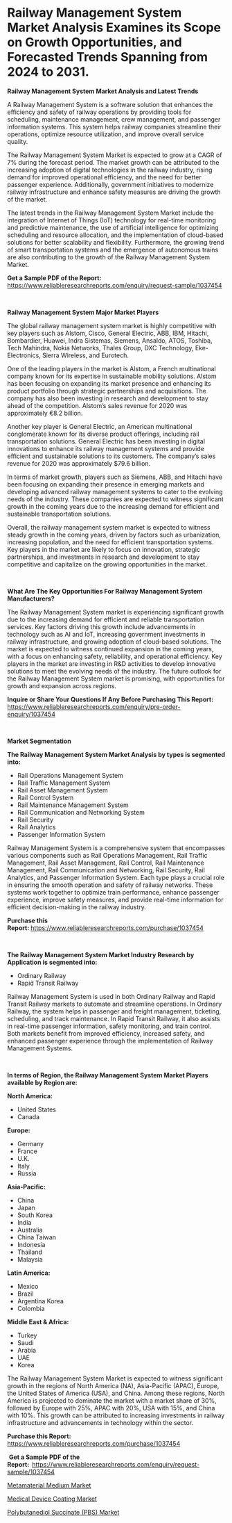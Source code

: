 <p><h1>Railway Management System Market Analysis Examines its Scope on Growth Opportunities, and Forecasted Trends Spanning from 2024 to 2031.</h1></p><p><strong>Railway Management System Market Analysis and Latest Trends</strong></p>
<p><p>A Railway Management System is a software solution that enhances the efficiency and safety of railway operations by providing tools for scheduling, maintenance management, crew management, and passenger information systems. This system helps railway companies streamline their operations, optimize resource utilization, and improve overall service quality.</p><p>The Railway Management System Market is expected to grow at a CAGR of 7% during the forecast period. The market growth can be attributed to the increasing adoption of digital technologies in the railway industry, rising demand for improved operational efficiency, and the need for better passenger experience. Additionally, government initiatives to modernize railway infrastructure and enhance safety measures are driving the growth of the market.</p><p>The latest trends in the Railway Management System Market include the integration of Internet of Things (IoT) technology for real-time monitoring and predictive maintenance, the use of artificial intelligence for optimizing scheduling and resource allocation, and the implementation of cloud-based solutions for better scalability and flexibility. Furthermore, the growing trend of smart transportation systems and the emergence of autonomous trains are also contributing to the growth of the Railway Management System Market.</p></p>
<p><strong>Get a Sample PDF of the Report:&nbsp;</strong> <a href="https://www.reliableresearchreports.com/enquiry/request-sample/1037454">https://www.reliableresearchreports.com/enquiry/request-sample/1037454</a></p>
<p>&nbsp;</p>
<p><strong>Railway Management System Major Market Players</strong></p>
<p><p>The global railway management system market is highly competitive with key players such as Alstom, Cisco, General Electric, ABB, IBM, Hitachi, Bombardier, Huawei, Indra Sistemas, Siemens, Ansaldo, ATOS, Toshiba, Tech Mahindra, Nokia Networks, Thales Group, DXC Technology, Eke-Electronics, Sierra Wireless, and Eurotech.</p><p>One of the leading players in the market is Alstom, a French multinational company known for its expertise in sustainable mobility solutions. Alstom has been focusing on expanding its market presence and enhancing its product portfolio through strategic partnerships and acquisitions. The company has also been investing in research and development to stay ahead of the competition. Alstom’s sales revenue for 2020 was approximately €8.2 billion.</p><p>Another key player is General Electric, an American multinational conglomerate known for its diverse product offerings, including rail transportation solutions. General Electric has been investing in digital innovations to enhance its railway management systems and provide efficient and sustainable solutions to its customers. The company’s sales revenue for 2020 was approximately $79.6 billion.</p><p>In terms of market growth, players such as Siemens, ABB, and Hitachi have been focusing on expanding their presence in emerging markets and developing advanced railway management systems to cater to the evolving needs of the industry. These companies are expected to witness significant growth in the coming years due to the increasing demand for efficient and sustainable transportation solutions.</p><p>Overall, the railway management system market is expected to witness steady growth in the coming years, driven by factors such as urbanization, increasing population, and the need for efficient transportation systems. Key players in the market are likely to focus on innovation, strategic partnerships, and investments in research and development to stay competitive and capitalize on the growing opportunities in the market.</p></p>
<p>&nbsp;</p>
<p><strong>What Are The Key Opportunities For Railway Management System Manufacturers?</strong></p>
<p><p>The Railway Management System market is experiencing significant growth due to the increasing demand for efficient and reliable transportation services. Key factors driving this growth include advancements in technology such as AI and IoT, increasing government investments in railway infrastructure, and growing adoption of cloud-based solutions. The market is expected to witness continued expansion in the coming years, with a focus on enhancing safety, reliability, and operational efficiency. Key players in the market are investing in R&D activities to develop innovative solutions to meet the evolving needs of the industry. The future outlook for the Railway Management System market is promising, with opportunities for growth and expansion across regions.</p></p>
<p><strong>Inquire or Share Your Questions If Any Before Purchasing This Report:</strong> <a href="https://www.reliableresearchreports.com/enquiry/pre-order-enquiry/1037454">https://www.reliableresearchreports.com/enquiry/pre-order-enquiry/1037454</a></p>
<p>&nbsp;</p>
<p><strong>Market Segmentation</strong></p>
<p><strong>The Railway Management System Market Analysis by types is segmented into:</strong></p>
<p><ul><li>Rail Operations Management System</li><li>Rail Traffic Management System</li><li>Rail Asset Management System</li><li>Rail Control System</li><li>Rail Maintenance Management System</li><li>Rail Communication and Networking System</li><li>Rail Security</li><li>Rail Analytics</li><li>Passenger Information System</li></ul></p>
<p><p>Railway Management System is a comprehensive system that encompasses various components such as Rail Operations Management, Rail Traffic Management, Rail Asset Management, Rail Control, Rail Maintenance Management, Rail Communication and Networking, Rail Security, Rail Analytics, and Passenger Information System. Each type plays a crucial role in ensuring the smooth operation and safety of railway networks. These systems work together to optimize train performance, enhance passenger experience, improve safety measures, and provide real-time information for efficient decision-making in the railway industry.</p></p>
<p><strong>Purchase this Report:&nbsp;</strong><a href="https://www.reliableresearchreports.com/purchase/1037454">https://www.reliableresearchreports.com/purchase/1037454</a></p>
<p>&nbsp;</p>
<p><strong>The Railway Management System Market Industry Research by Application is segmented into:</strong></p>
<p><ul><li>Ordinary Railway</li><li>Rapid Transit Railway</li></ul></p>
<p><p>Railway Management System is used in both Ordinary Railway and Rapid Transit Railway markets to automate and streamline operations. In Ordinary Railway, the system helps in passenger and freight management, ticketing, scheduling, and track maintenance. In Rapid Transit Railway, it also assists in real-time passenger information, safety monitoring, and train control. Both markets benefit from improved efficiency, increased safety, and enhanced passenger experience through the implementation of Railway Management Systems.</p></p>
<p>&nbsp;</p>
<p><strong>In terms of Region, the Railway Management System Market Players available by Region are:</strong></p>
<p>
    <p> <strong> North America: </strong>
        <ul>
            <li>United States</li>
            <li>Canada</li>
        </ul>
        </p> 
    <p> <strong> Europe: </strong>
        <ul>
            <li>Germany</li>
            <li>France</li>
            <li>U.K.</li>
            <li>Italy</li>
            <li>Russia</li>
        </ul>
        </p> 
    <p> <strong> Asia-Pacific: </strong>
        <ul>
            <li>China</li>
            <li>Japan</li>
            <li>South Korea</li>
            <li>India</li>
            <li>Australia</li>
            <li>China Taiwan</li>
            <li>Indonesia</li>
            <li>Thailand</li>
            <li>Malaysia</li>
        </ul>
        </p> 
    <p> <strong> Latin America: </strong>
        <ul>
            <li>Mexico</li>
            <li>Brazil</li>
            <li>Argentina Korea</li>
            <li>Colombia</li>
        </ul>
        </p> 
    <p> <strong> Middle East & Africa: </strong>
        <ul>
            <li>Turkey</li>
            <li>Saudi</li>
            <li>Arabia</li>
            <li>UAE</li>
            <li>Korea</li>
        </ul>
    </p>
    </p>
<p><p>The Railway Management System Market is expected to witness significant growth in the regions of North America (NA), Asia-Pacific (APAC), Europe, the United States of America (USA), and China. Among these regions, North America is projected to dominate the market with a market share of 30%, followed by Europe with 25%, APAC with 20%, USA with 15%, and China with 10%. This growth can be attributed to increasing investments in railway infrastructure and advancements in technology within the sector.</p></p>
<p><strong>Purchase this Report: </strong><a href="https://www.reliableresearchreports.com/purchase/1037454">https://www.reliableresearchreports.com/purchase/1037454</a></p>
<p>&nbsp;<strong>Get a Sample PDF of the Report:&nbsp;&nbsp;</strong><a href="https://www.reliableresearchreports.com/enquiry/request-sample/1037454">https://www.reliableresearchreports.com/enquiry/request-sample/1037454</a></p>
<p><strong></strong></p>
<p><p><a href="https://view.publitas.com/reportprime-1/metamaterial-medium-market-challenges-opportunities-and-growth-drivers-and-major-market-players-forecasted-for-period-from-2023-2030/">Metamaterial Medium Market</a></p><p><a href="https://view.publitas.com/reportprime-1/medical-device-coating-market-insights-market-players-and-forecast-till-2030/">Medical Device Coating Market</a></p><p><a href="https://view.publitas.com/reportprime-1/polybutanediol-succinate-pbs-market-insights-market-players-and-forecast-till-2030/">Polybutanediol Succinate (PBS) Market</a></p></p>